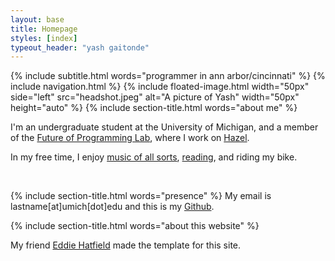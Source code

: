 ```yaml
---
layout: base
title: Homepage
styles: [index]
typeout_header: "yash gaitonde"
---
```


{% include subtitle.html words="programmer in ann arbor/cincinnati" %}
{% include navigation.html %}
{% include floated-image.html width="50px" side="left" src="headshot.jpeg"
    alt="A picture of Yash"
    width="50px" height="auto"
%}
{% include section-title.html words="about me" %}

I'm an undergraduate student at the University of Michigan, and a member of the [Future of Programming Lab](http://fplab.mplse.org/), where I work on [Hazel](http://hazel.org/).

In my free time, I enjoy [music of all sorts](https://open.spotify.com/user/8vy5jztitzgqw4u20p7m6gue9?si=10ba79e66dfd4448), [reading](https://www.goodreads.com/user/show/118012267-yash-gaitonde), and riding my bike.

&nbsp;

{% include section-title.html words="presence" %}
My email is lastname[at]umich[dot]edu and this is my [Github](https://github.com/ygaitonde).

{% include section-title.html words="about this website" %}

My friend [Eddie Hatfield](https://eddiehatfield.com) made the template for this site.
